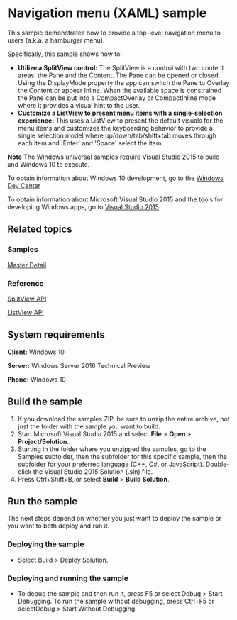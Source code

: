 <!---
  category: Navigation
  samplefwlink: http://go.microsoft.com/fwlink/p/?LinkId=619902&clcid=0x409
--->

# Navigation menu (XAML) sample

This sample demonstrates how to provide a top-level navigation menu to users (a.k.a. a hamburger menu).

Specifically, this sample shows how to:

- **Utilize a SplitView control:** The SplitView is a control with two content areas: the Pane and the Content.  The Pane can be opened or closed.  Using the DisplayMode property the app can switch the Pane to Overlay the Content or appear Inline.  When the available space is constrained the Pane can be put into a CompactOverlay or CompactInline mode where it provides a visual hint to the user. 
- **Customize a ListView to present menu items with a single-selection experience:** This uses a ListView to present the default visuals for the menu items and customizes the keyboarding behavior to provide a single selection model where up/down/tab/shift+tab moves through each item and 'Enter' and 'Space' select the item. 

**Note** The Windows universal samples require Visual Studio 2015 to build and Windows 10 to execute.
 
To obtain information about Windows 10 development, go to the [Windows Dev Center](https://dev.windows.com)

To obtain information about Microsoft Visual Studio 2015 and the tools for developing Windows apps, go to [Visual Studio 2015](http://go.microsoft.com/fwlink/?LinkID=532422)

## Related topics

### Samples

[Master Detail](/Samples/XamlMasterDetail)

### Reference

<!-- Add links to related API -->

[SplitView API](https://msdn.microsoft.com/library/windows/apps/windows.ui.xaml.controls.splitview.aspx)

[ListView API](https://msdn.microsoft.com/library/windows/apps/windows.ui.xaml.controls.listview.aspx)

## System requirements

**Client:** Windows 10

**Server:** Windows Server 2016 Technical Preview

**Phone:**  Windows 10

## Build the sample

1. If you download the samples ZIP, be sure to unzip the entire archive, not just the folder with the sample you want to build. 
2. Start Microsoft Visual Studio 2015 and select **File** \> **Open** \> **Project/Solution**.
3. Starting in the folder where you unzipped the samples, go to the Samples subfolder, then the subfolder for this specific sample, then the subfolder for your preferred language (C++, C#, or JavaScript). Double-click the Visual Studio 2015 Solution (.sln) file.
4. Press Ctrl+Shift+B, or select **Build** \> **Build Solution**.

## Run the sample

The next steps depend on whether you just want to deploy the sample or you want to both deploy and run it.

### Deploying the sample

- Select Build > Deploy Solution. 

### Deploying and running the sample

- To debug the sample and then run it, press F5 or select Debug >  Start Debugging. To run the sample without debugging, press Ctrl+F5 or selectDebug > Start Without Debugging. 
